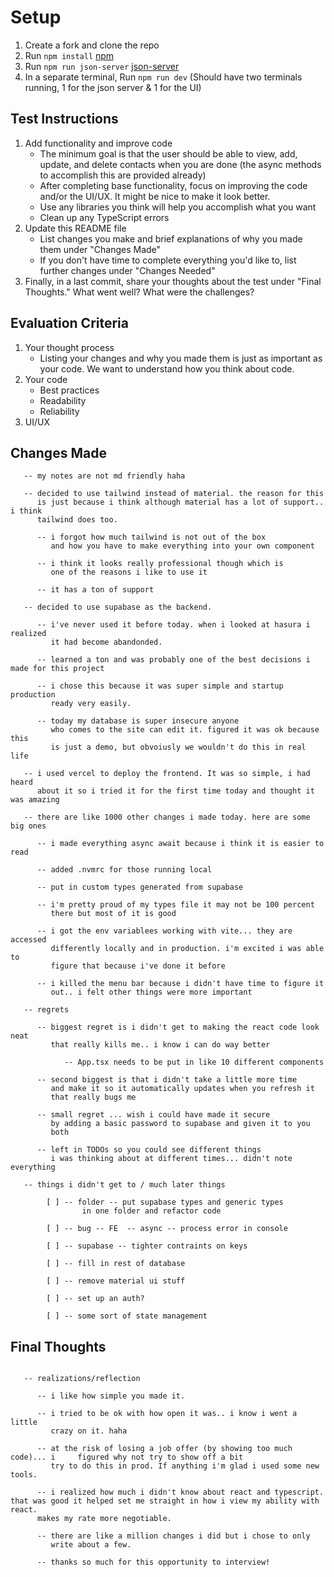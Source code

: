 # Setup

1. Create a fork and clone the repo
2. Run `npm install` [npm](https://docs.npmjs.com/cli/install)
3. Run `npm run json-server` [json-server](https://www.npmjs.com/package/json-server)
4. In a separate terminal, Run `npm run dev` (Should have two terminals running, 1 for the json server & 1 for the UI)

## Test Instructions

1. Add functionality and improve code
   - The minimum goal is that the user should be able to view, add, update, and delete contacts when you are done (the async methods to accomplish this are provided already)
   - After completing base functionality, focus on improving the code and/or the UI/UX. It might be nice to make it look better.
   - Use any libraries you think will help you accomplish what you want
   - Clean up any TypeScript errors
2. Update this README file
   - List changes you make and brief explanations of why you made them under "Changes Made"
   - If you don't have time to complete everything you'd like to, list further changes under "Changes Needed"
3. Finally, in a last commit, share your thoughts about the test under "Final Thoughts." What went well? What were the challenges?

## Evaluation Criteria

1. Your thought process
   - Listing your changes and why you made them is just as important as your code. We want to understand how you think about code.
2. Your code
   - Best practices
   - Readability
   - Reliability
3. UI/UX

## Changes Made

```
   -- my notes are not md friendly haha

   -- decided to use tailwind instead of material. the reason for this
      is just because i think although material has a lot of support.. i think
      tailwind does too.

      -- i forgot how much tailwind is not out of the box
         and how you have to make everything into your own component
      
      -- i think it looks really professional though which is 
         one of the reasons i like to use it

      -- it has a ton of support

   -- decided to use supabase as the backend.

      -- i've never used it before today. when i looked at hasura i realized
         it had become abandonded. 

      -- learned a ton and was probably one of the best decisions i made for this project 

      -- i chose this because it was super simple and startup production
         ready very easily. 
      
      -- today my database is super insecure anyone
         who comes to the site can edit it. figured it was ok because this
         is just a demo, but obvoiusly we wouldn't do this in real life

   -- i used vercel to deploy the frontend. It was so simple, i had heard
      about it so i tried it for the first time today and thought it was amazing

   -- there are like 1000 other changes i made today. here are some big ones

      -- i made everything async await because i think it is easier to read 

      -- added .nvmrc for those running local 

      -- put in custom types generated from supabase

      -- i'm pretty proud of my types file it may not be 100 percent 
         there but most of it is good 
      
      -- i got the env variablees working with vite... they are accessed 
         differently locally and in production. i'm excited i was able to 
         figure that because i've done it before 

      -- i killed the menu bar because i didn't have time to figure it 
         out.. i felt other things were more important 

   -- regrets

      -- biggest regret is i didn't get to making the react code look neat
         that really kills me.. i know i can do way better
            
            -- App.tsx needs to be put in like 10 different components

      -- second biggest is that i didn't take a little more time
         and make it so it automatically updates when you refresh it 
         that really bugs me 

      -- small regret ... wish i could have made it secure
         by adding a basic password to supabase and given it to you 
         both 

      -- left in TODOs so you could see different things
         i was thinking about at different times... didn't note everything
      
   -- things i didn't get to / much later things 
 
        [ ] -- folder -- put supabase types and generic types
                in one folder and refactor code
 
        [ ] -- bug -- FE  -- async -- process error in console
 
        [ ] -- supabase -- tighter contraints on keys
 
        [ ] -- fill in rest of database
 
        [ ] -- remove material ui stuff
 
        [ ] -- set up an auth? 
 
        [ ] -- some sort of state management

```
   
## Final Thoughts


```

   -- realizations/reflection 

      -- i like how simple you made it.

      -- i tried to be ok with how open it was.. i know i went a little
         crazy on it. haha 

      -- at the risk of losing a job offer (by showing too much code)... i     figured why not try to show off a bit
         try to do this in prod. If anything i'm glad i used some new tools.
      
      -- i realized how much i didn't know about react and typescript. that was good it helped set me straight in how i view my ability with react.
      makes my rate more negotiable.

      -- there are like a million changes i did but i chose to only 
         write about a few. 

      -- thanks so much for this opportunity to interview!

```
